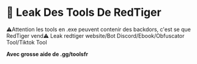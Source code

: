 # 🎈 Leak Des Tools De RedTiger
⚠️Attention les tools en .exe peuvent contenir des backdors, c'est se que RedTiger vend⚠️
Leak redtiger website/Bot Discord/Ebook/Obfuscator Tool/Tiktok Tool

__**Avec grosse aide de .gg/toolsfr**__
